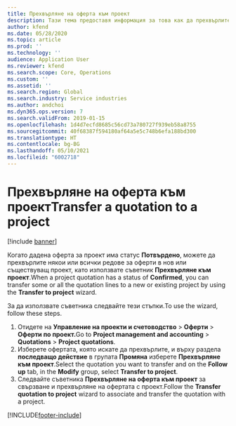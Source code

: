 ```yaml
---
title: Прехвърляне на оферта към проект
description: Тази тема предоставя информация за това как да прехвърлите оферта към нов или съществуващ проект.
author: kfend
ms.date: 05/28/2020
ms.topic: article
ms.prod: ''
ms.technology: ''
audience: Application User
ms.reviewer: kfend
ms.search.scope: Core, Operations
ms.custom: ''
ms.assetid: ''
ms.search.region: Global
ms.search.industry: Service industries
ms.author: andchoi
ms.dyn365.ops.version: 7
ms.search.validFrom: 2019-01-15
ms.openlocfilehash: 1d4d7ecfd8685c56cd73a780727f939eb58a8755
ms.sourcegitcommit: 40f68387f594180af64a5e5c748b6efa188bd300
ms.translationtype: HT
ms.contentlocale: bg-BG
ms.lasthandoff: 05/10/2021
ms.locfileid: "6002718"
---
```

# <a name="transfer-a-quotation-to-a-project"></a><span data-ttu-id="9728f-103">Прехвърляне на оферта към проект</span><span class="sxs-lookup"><span data-stu-id="9728f-103">Transfer a quotation to a project</span></span>

[!include [banner](../includes/banner.md)]

<span data-ttu-id="9728f-104">Когато дадена оферта за проект има статус **Потвърдено**, можете да прехвърлите някои или всички редове за оферти в нов или съществуващ проект, като използвате съветник **Прехвърляне към проект**.</span><span class="sxs-lookup"><span data-stu-id="9728f-104">When a project quotation has a status of **Confirmed**, you can transfer some or all the quotation lines to a new or existing project by using the **Transfer to project** wizard.</span></span> 

<span data-ttu-id="9728f-105">За да използвате съветника следвайте тези стъпки.</span><span class="sxs-lookup"><span data-stu-id="9728f-105">To use the wizard, follow these steps.</span></span>

1. <span data-ttu-id="9728f-106">Отидете на **Управление на проекти и счетоводство** > **Оферти** > **Оферти по проект.**</span><span class="sxs-lookup"><span data-stu-id="9728f-106">Go to **Project management and accounting** > **Quotations** > **Project quotations**.</span></span>
2. <span data-ttu-id="9728f-107">Изберете офертата, която искате да прехвърлите, и върху раздела **последващо действие** в групата **Промяна** изберете **Прехвърляне към проект**.</span><span class="sxs-lookup"><span data-stu-id="9728f-107">Select the quotation you want to transfer and on the **Follow up** tab, in the **Modify** group, select **Transfer to project**.</span></span>
3. <span data-ttu-id="9728f-108">Следвайте съветника **Прехвърляне на оферта към проект** за свързване и прехвърляне на офертата с проект.</span><span class="sxs-lookup"><span data-stu-id="9728f-108">Follow the **Transfer quotation to project** wizard to associate and transfer the quotation with a project.</span></span>


[!INCLUDE[footer-include](../includes/footer-banner.md)]
